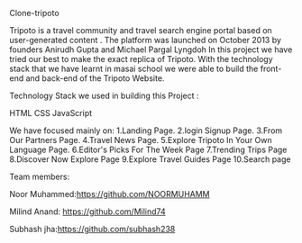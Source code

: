  Clone-tripoto

Tripoto is a travel community and travel search engine portal based on user-generated content .
The platform was launched on October 2013 by founders Anirudh Gupta and Michael Pargal Lyngdoh
In this project we have tried our best to make the exact replica of Tripoto. With the technology 
stack that we have learnt in masai school we were able to build the front-end and back-end of the Tripoto Website.

Technology Stack we used in building this Project :

HTML
CSS
JavaScript

We have focused mainly on:
1.Landing Page.
2.login Signup Page.
3.From Our Partners Page.
4.Travel News Page.
5.Explore Tripoto In Your Own Language Page.
6.Editor's Picks For The Week Page
7.Trending Trips Page
8.Discover Now Explore Page
9.Explore Travel Guides Page
10.Search page

Team members:

Noor Muhammed:https://github.com/NOORMUHAMM

Milind Anand: https://github.com/Milind74

Subhash jha:https://github.com/subhash238


